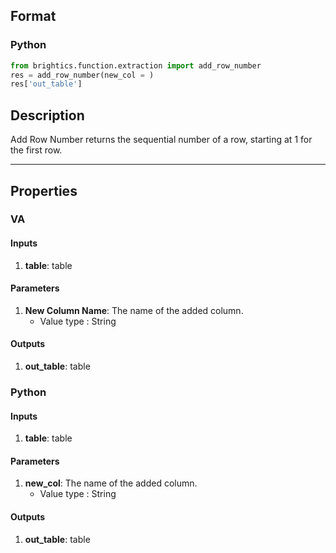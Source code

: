 ## Format
### Python
```python
from brightics.function.extraction import add_row_number
res = add_row_number(new_col = )
res['out_table']
```

## Description
Add Row Number returns the sequential number of a row, starting at 1 for the first row.

---

## Properties
### VA
#### Inputs
1. **table**: table

#### Parameters
1. **New Column Name**: The name of the added column.
   - Value type : String

#### Outputs
1. **out_table**: table

### Python
#### Inputs
1. **table**: table

#### Parameters
1. **new_col**: The name of the added column.
   - Value type : String

#### Outputs
1. **out_table**: table

